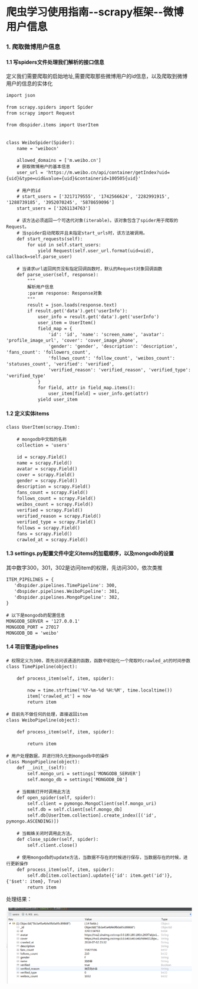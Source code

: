 
# 爬虫学习使用指南--scrapy框架--微博用户信息


### 1. 爬取微博用户信息

#### 1.1 写spiders文件处理我们解析的接口信息

定义我们需要爬取的启始地址,需要爬取那些微博用户的id信息，以及爬取到微博用户的信息的实体化

	import json
	
	from scrapy.spiders import Spider
	from scrapy import Request
	
	from dbspider.items import UserItem


	class WeiboSpider(Spider):
	    name = 'weibocn'
	
	    allowed_domains = ['m.weibo.cn']
	    # 获取微博用户的基本信息
	    user_url = 'https://m.weibo.cn/api/container/getIndex?uid={uid}&type=uid&value={uid}&containerid=100505{uid}'
	   
	    # 用户的id
	    # start_users = ['3217179555', '1742566624', '2282991915', '1288739185', '3952070245', '5878659096']
	    start_users = ['3261134763']
	
	    # 该方法必须返回一个可迭代对象(iterable)。该对象包含了spider用于爬取的Request。
	    # 当spider启动爬取并且未指定start_urls时，该方法被调用。
	    def start_requests(self):
	        for uid in self.start_users:
	            yield Request(self.user_url.format(uid=uid), callback=self.parse_user)
	
	    # 当请求url返回网页没有指定回调函数时，默认的Request对象回调函数
	    def parse_user(self, response):
	        """
	        解析用户信息
	        :param response: Response对象
	        """
	        result = json.loads(response.text)
	        if result.get('data').get('userInfo'):
	            user_info = result.get('data').get('userInfo')
	            user_item = UserItem()
	            field_map = {
	                'id': 'id', 'name': 'screen_name', 'avatar': 'profile_image_url', 'cover': 'cover_image_phone',
	                'gender': 'gender', 'description': 'description', 'fans_count': 'followers_count',
	                'follows_count': 'follow_count', 'weibos_count': 'statuses_count', 'verified': 'verified',
	                'verified_reason': 'verified_reason', 'verified_type': 'verified_type'
	            }
	            for field, attr in field_map.items():
	                user_item[field] = user_info.get(attr)
	            yield user_item

#### 1.2 定义实体items

	class UserItem(scrapy.Item):
		
		# mongodb中文档的名称
	    collection = 'users'
	
	    id = scrapy.Field()
	    name = scrapy.Field()
	    avatar = scrapy.Field()
	    cover = scrapy.Field()
	    gender = scrapy.Field()
	    description = scrapy.Field()
	    fans_count = scrapy.Field()
	    follows_count = scrapy.Field()
	    weibos_count = scrapy.Field()
	    verified = scrapy.Field()
	    verified_reason = scrapy.Field()
	    verified_type = scrapy.Field()
	    follows = scrapy.Field()
	    fans = scrapy.Field()
	    crawled_at = scrapy.Field()

#### 1.3 settings.py配置文件中定义items的加载顺序，以及mongodb的设置

其中数字300，301，302是访问item的权限，先访问300，依次类推

	ITEM_PIPELINES = {
	   'dbspider.pipelines.TimePipeline': 300,
	   'dbspider.pipelines.WeiboPipeline': 301,
	   'dbspider.pipelines.MongoPipeline': 302,
	}
	
	# 以下是mongodb的配置信息
	MONGODB_SERVER = '127.0.0.1'
	MONGODB_PORT = 27017
	MONGODB_DB = 'weibo'

#### 1.4 项目管道pipelines

	# 权限定义为300，首先访问该通道的函数，函数中初始化一个爬取时crawled_at的时间参数
	class TimePipeline(object):
	
	    def process_item(self, item, spider):
	
	        now = time.strftime('%Y-%m-%d %H:%M', time.localtime())
	        item['crawled_at'] = now
	        return item
	
	# 目前先不做任何的处理，直接返回item
	class WeiboPipeline(object):
	
	    def process_item(self, item, spider):
	
	        return item
	
	# 用户处理数据，并进行持久化到mongodb中的操作
	class MongoPipeline(object):
	    def __init__(self):
	        self.mongo_uri = settings['MONGODB_SERVER']
	        self.mongo_db = settings['MONGODB_DB']
	
	    # 当蜘蛛打开时调用此方法
	    def open_spider(self, spider):
	        self.client = pymongo.MongoClient(self.mongo_uri)
	        self.db = self.client[self.mongo_db]
	        self.db[UserItem.collection].create_index([('id', pymongo.ASCENDING)])
	
	    # 当蜘蛛关闭时调用此方法。
	    def close_spider(self, spider):
	        self.client.close()
		
		# 使用mongodb的update方法，当数据不存在的时候进行保存，当数据存在的时候，进行更新操作
	    def process_item(self, item, spider):
	        self.db[item.collection].update({'id': item.get('id')}, {'$set': item}, True)
	        return item

处理结果：

![图](images/scrapy_weibo_mongodb_user_info.png)


